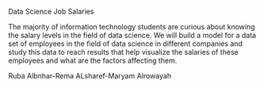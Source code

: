 Data Science Job Salaries

The majority of information technology students are curious about knowing the salary levels in the field of data science. We will build a model for a data set of employees in the field of data science in different companies and study this data to reach results that help visualize the salaries of these employees and what are the factors affecting them.

Ruba Albnhar-Rema ALsharef-Maryam Alrowayah
